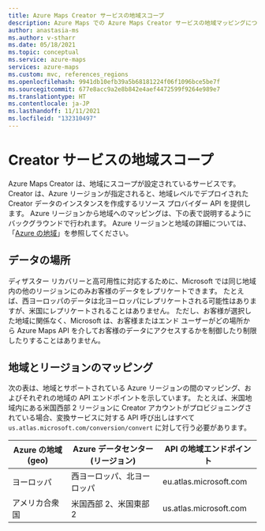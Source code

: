 ```yaml
---
title: Azure Maps Creator サービスの地域スコープ
description: Azure Maps での Azure Maps Creator サービスの地域マッピングについて説明します
author: anastasia-ms
ms.author: v-stharr
ms.date: 05/18/2021
ms.topic: conceptual
ms.service: azure-maps
services: azure-maps
ms.custom: mvc, references_regions
ms.openlocfilehash: 9941db10efb39a5b68181224f06f1096bce5be7f
ms.sourcegitcommit: 677e8acc9a2e8b842e4aef4472599f9264e989e7
ms.translationtype: HT
ms.contentlocale: ja-JP
ms.lasthandoff: 11/11/2021
ms.locfileid: "132310497"
---
```

# <a name="creator-service-geographic-scope"></a>Creator サービスの地域スコープ

Azure Maps Creator は、地域にスコープが設定されているサービスです。 Creator は、Azure リージョンが指定されると、地域レベルでデプロイされた Creator データのインスタンスを作成するリソース プロバイダー API を提供します。 Azure リージョンから地域へのマッピングは、下の表で説明するようにバックグラウンドで行われます。 Azure リージョンと地域の詳細については、「[Azure の地域](https://azure.microsoft.com/global-infrastructure/geographies)」を参照してください。

## <a name="data-locations"></a>データの場所

ディザスター リカバリーと高可用性に対応するために、Microsoft では同じ地域内の他のリージョンにのみお客様のデータをレプリケートできます。 たとえば、西ヨーロッパのデータは北ヨーロッパにレプリケートされる可能性はありますが、米国にレプリケートされることはありません。  ただし、お客様が選択した地域に関係なく、Microsoft は、お客様またはエンド ユーザーがどの場所から Azure Maps API を介してお客様のデータにアクセスするかを制御したり制限したりすることはありません。  

## <a name="geographic-and-regional-mapping"></a>地域とリージョンのマッピング

次の表は、地域とサポートされている Azure リージョンの間のマッピング、およびそれぞれの地域の API エンドポイントを示しています。 たとえば、米国地域内にある米国西部 2 リージョンに Creator アカウントがプロビジョニングされている場合、変換サービスに対する API 呼び出しはすべて `us.atlas.microsoft.com/conversion/convert` に対して行う必要があります。


| Azure の地域 (geo) | Azure データセンター (リージョン) | API の地域エンドポイント |
|------------------------|----------------------|-------------|
| ヨーロッパ| 西ヨーロッパ、北ヨーロッパ | eu.atlas.microsoft.com |
|アメリカ合衆国 | 米国西部 2、米国東部 2 | us.atlas.microsoft.com |
